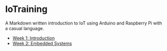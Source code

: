 # IoTraining
A Markdown written introduction to IoT using Arduino and Raspberry Pi with a casual language.

- [Week 1: Introduction](https://github.com/Mikaral/IoTraining/tree/main/Week%201)
- [Week 2: Embedded Systems](https://github.com/Mikaral/IoTraining/tree/main/Week%202)
